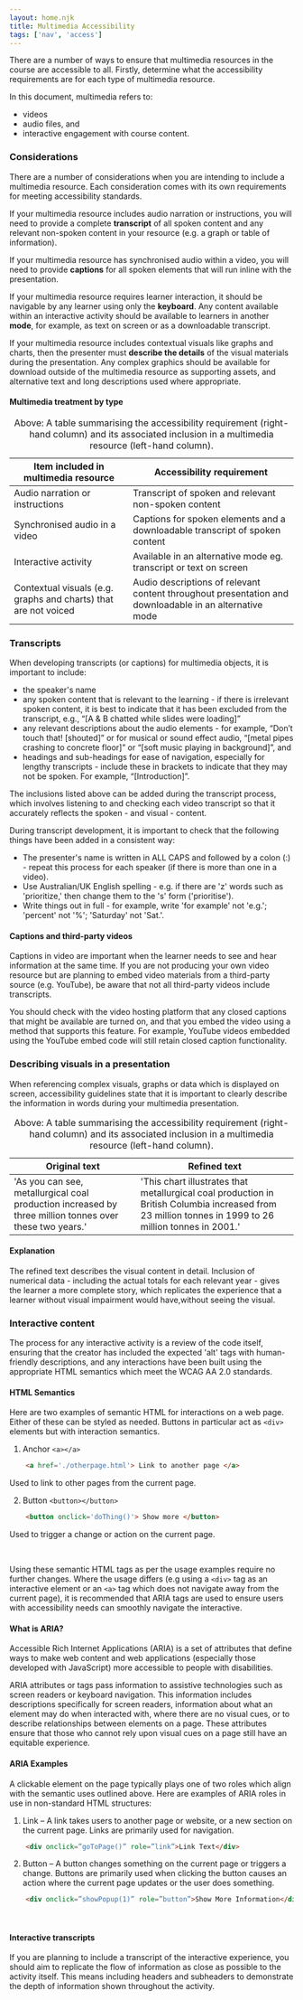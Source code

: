 ```yaml
---
layout: home.njk
title: Multimedia Accessibility
tags: ['nav', 'access']
---
```


There are a number of ways to ensure that multimedia resources in the course are accessible to all. Firstly, determine what the accessibility requirements are for each type of multimedia resource. 

In this document, multimedia refers to:

- videos
- audio files, and
- interactive engagement with course content.

### Considerations

There are a number of considerations when you are intending to include a multimedia resource. Each consideration comes with its own requirements for meeting accessibility standards.

If your multimedia resource includes audio narration or instructions, you will need to provide a complete **transcript** of all spoken content and any relevant non-spoken content in your resource (e.g. a graph or table of information).

If your multimedia resource has synchronised audio within a video, you will need to provide **captions** for all spoken elements that will run inline with the presentation.

If your multimedia resource requires learner interaction, it should be navigable by any learner using only the **keyboard**. Any content available within an interactive activity should be available to learners in another **mode**, for example, as text on screen or as a downloadable transcript.

If your multimedia resource includes contextual visuals like graphs and charts, then the presenter must **describe the details** of the visual materials during the presentation. Any complex graphics should be available for download outside of the multimedia resource as supporting assets, and alternative text and long descriptions used where appropriate.

#### Multimedia treatment by type

<table class="adx styled">
      <caption class="top">Above: A table summarising the accessibility requirement (right-hand column) and its associated inclusion in a multimedia resource (left-hand column).</caption>
      <thead>
          <tr>
              <th class="">Item included in multimedia resource</th>
              <th>Accessibility requirement</th>
          </tr>
      </thead>
      <tbody>
          <tr>
              <td>Audio narration or instructions</td>
              <td>Transcript of spoken and relevant non-spoken content</td>
          </tr>
          <tr>
              <td>Synchronised audio in a video</td>
              <td>Captions for spoken elements and a downloadable transcript of spoken content</td>
          </tr>
          <tr>
              <td>Interactive activity</td>
              <td>Available in an alternative mode eg. transcript or text on screen</td>
          </tr>
          <tr>
              <td>Contextual visuals (e.g. graphs and charts) that are not voiced</td>
              <td>Audio descriptions of relevant content throughout presentation and downloadable in an alternative mode</td>
          </tr>
      </tbody>
  </table>

  ### Transcripts

When developing transcripts (or captions) for multimedia objects, it is important to include:

- the speaker's name 
- any spoken content that is relevant to the learning - if there is irrelevant spoken content, it is best to indicate that it has been excluded from the transcript, e.g., “[A & B chatted while slides were loading]”
- any relevant descriptions about the audio elements - for example, “Don’t touch that! [shouted]” or for musical or sound effect audio, “[metal pipes crashing to concrete floor]” or “[soft music playing in background]”, and
- headings and sub-headings for ease of navigation, especially for lengthy transcripts - include these in brackets to indicate that they may not be spoken. For example, “[Introduction]”.

The inclusions listed above can be added during the transcript process, which involves listening to and checking each video transcript so that it accurately reflects the spoken - and visual - content. 

During transcript development, it is important to check that the following things have been added in a consistent way:

- The presenter's name is written in ALL CAPS and followed by a colon (:) - repeat this process for each speaker (if there is more than one in a video).
- Use Australian/UK English spelling - e.g. if there are 'z' words such as 'prioritize,' then change them to the 's' form ('prioritise').
- Write things out in full - for example, write 'for example' not 'e.g.'; 'percent' not '%'; 'Saturday' not 'Sat.'.

#### Captions and third-party videos

Captions in video are important when the learner needs to see and hear information at the same time. If you are not producing your own video resource but are planning to embed video materials from a third-party source (e.g. YouTube), be aware that not all third-party videos include transcripts. 

You should check with the video hosting platform that any closed captions that might be available are turned on, and that you embed the video using a method that supports this feature. For example, YouTube videos embedded using the YouTube embed code will still retain closed caption functionality.

### Describing visuals in a presentation

When referencing complex visuals, graphs or data which is displayed on screen, accessibility guidelines state that it is important to clearly describe the information in words during your multimedia presentation. 


<table class="adx styled">
      <caption class="top">Above: A table summarising the accessibility requirement (right-hand column) and its associated inclusion in a multimedia resource (left-hand column).</caption>
      <thead>
          <tr>
              <th class="">Original text</th>
              <th>Refined text</th>
          </tr>
      </thead>
      <tbody>
          <tr>
              <td>'As you can see, metallurgical coal production increased by three million tonnes over these two years.'</td>
              <td>'This chart illustrates that metallurgical coal production in British Columbia increased from 23 million tonnes in 1999 to 26 million tonnes in 2001.'</td>
          </tr>
      </tbody>
  </table>

  #### Explanation

  The refined text describes the visual content in detail. Inclusion of numerical data - including the actual totals for each relevant year - gives the learner a more complete story, which replicates the experience that a learner without visual impairment would have,without seeing the visual.

### Interactive content

The process for any interactive activity is a review of the code itself, ensuring that the creator has included the expected 'alt' tags with human-friendly descriptions, and any interactions have been built using the appropriate HTML semantics which meet the WCAG AA 2.0 standards. 

#### HTML Semantics

Here are two examples of semantic HTML for interactions on a web page. Either of these can be styled as needed. Buttons in particular act as `<div>` elements but with interaction semantics.

1. Anchor `<a></a>`

```html
    <a href='./otherpage.html'> Link to another page </a>
```

Used to link to other pages from the current page.

2. Button `<button></button>`

```html
    <button onclick='doThing()'> Show more </button>

```

Used to trigger a change or action on the current page.

  <br>

Using these semantic HTML tags as per the usage examples require no further changes. Where the usage differs (e.g using a `<div>` tag as an interactive element or an `<a>` tag which does not navigate away from the current page), it is recommended that ARIA tags are used to ensure users with accessibility needs can smoothly navigate the interactive.

#### What is ARIA?

Accessible Rich Internet Applications (ARIA) is a set of attributes that define ways to make web content and web applications (especially those developed with JavaScript) more accessible to people with disabilities.

ARIA attributes or tags pass information to assistive technologies such as screen readers or keyboard navigation. This information includes descriptions specifically for screen readers, information about what an element may do when interacted with, where there are no visual cues, or to describe relationships between elements on a page. These attributes ensure that those who cannot rely upon visual cues on a page still have an equitable experience.

#### ARIA Examples

A clickable element on the page typically plays one of two roles which align with the semantic uses outlined above. Here are examples of ARIA roles in use in non-standard HTML structures:

1. Link – A link takes users to another page or website, or a new section on the current page. Links are primarily used for navigation. 

```html
    <div onclick=”goToPage()” role=”link”>Link Text</div>
```

2. Button – A button changes something on the current page or triggers a change. Buttons are primarily used when clicking the button causes an action where the current page updates or the user does something.

```html
    <div onclick=”showPopup(1)” role=”button”>Show More Information</div>
```

<br>

#### Interactive transcripts

If you are planning to include a transcript of the interactive experience, you should aim to replicate the flow of information as close as possible to the activity itself. This means including headers and subheaders to demonstrate the depth of information shown throughout the activity.
